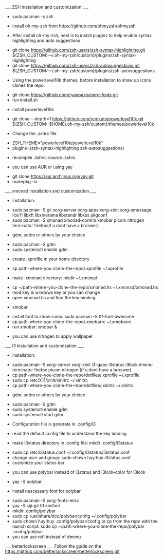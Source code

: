 ___ ZSH installation and customization ___ 
+ sudo pacman -s zsh 
+ install oh-my-zsh from https://github.com/ohmyzsh/ohmyzsh 

+ After install oh-my-zsh, next is to install plugins to help enable syntax highlighting and auto suggestions
- git clone https://github.com/zsh-users/zsh-syntax-highlighting.git ${ZSH_CUSTOM:-~/.oh-my-zsh/custom}/plugins/zsh-syntax-highlighting
- git clone https://github.com/zsh-users/zsh-autosuggestions.git ${ZSH_CUSTOM:-~/.oh-my-zsh/custom}/plugins/zsh-autosuggestions

+ Using the powerlevel10k themes, before installation to show up icons clones the repo: 
- git clone https://github.com/ryanoasis/nerd-fonts.git 
- run install.sh 
+ install powerlevel10k
- git clone --depth=1 https://github.com/romkatv/powerlevel10k.git ${ZSH_CUSTOM:-$HOME/.oh-my-zsh/custom}/themes/powerlevel10k

+ Change the .zshrc file
- ZSH_THEME="powerlevel10k/powerlevel10k"
- plugins=(zsh-syntax-highlighting zsh-autosuggestions)
+ recomplie .zshrc: source .zshrc

+ you can use AUR or using yay
- git clone https://aur.archlinux.org/yay.git 
- makepkg -si 

___ xmonad installation and customization ___
+ installation:
- sudo pacman -S git xorg-server xorg-apps xorg-xinit xorg-xmessage libx11 libxft libxinerama libxrandr libxss pkgconf
- sudo pacman -S xmonad xmonad-contrib xmobar picom nitrogen terminator firefox(if u dont have a broswer)
+ gdm, sddm or others by your choice
- sudo pacman -S gdm
- sudo systemctl enable gdm
+ create .xprofile in your home directory
- cp path-where-you-clone-the-repo/.xprofile ~/.xprofile
+ make .xmonad directory: mkdir ~/.xmonad
- cp ~/path-where-you-clone-the-repo/xmonad.hs ~/.xmonad/xmonad.hs 
- mod key is windows key or you can change 
- open xmonad.hs and find the key binding 
+ xmobar 
- install font to show icons: sudo pacman -S ttf-font-awesome
- cp path-where-you-clone-the-repo/.xmobarrc ~/.xmobarrc
- run xmobar: xmobar &
+ you can use nitrogen to apply wallpaper

___ i3 installation and customization ___
+ installation:
- sudo pacman -S xorg-server xorg-xinit i3-gaps i3status i3lock dmenu terminator firefox picom nitrogen (if u dont have a broswer)
- cp path-where-you-clone-the-repo/dotfiles/.xprofile ~/.xprofile 
- sudo cp /etc/X11/xinit/xinitrc ~/.xinitrc
- cp path-where-you-clone-the-repo/dotfiles/.xinitrc ~/.xinitrc
+ gdm. sddm or others by your choice
- sudo pacman -S gdm
- sudo systemctl enable gdm
- sudo systemctl start gdm
+ Configuration file is generate in .config/i3 
- read the default config file to understand the key binding
+ make i3status directory in .config file: mkdir .config/i3status
- sudo cp /etc/i3status.conf ~/.config/i3status/i3status.conf 
- change user and group: sudo chown huy:huy i3status.conf
- customize your status bar 
+ you can use polybar instead of i3status and i3lock-color for i3lock 
- yay -S polybar
+ install nescessery font for polybar 
- sudo pacman -S xorg-fonts-misc
- yay -S siji-git ttf-unifont
- mkdir .config/polybar
- sudo cp /usr/share/doc/polybar/config ~/.config/polybar
- sudo chown huy:huy .config/polybar/config or cp from the repo with the launch script: sudo cp ~/path-where-you-clone-the-repo/polybar .config/polybar
- you can use rofi instead of dmenu

___ betterlockscreen ___ 
Follow the guide on the https://github.com/betterlockscreen/betterlockscreen.git 








